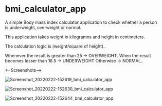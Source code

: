 # bmi_calculator_app

A simple Body mass index calculator application to check whether a person is underweight, overweight or normal.

This application takes weight in kilogramns and height in centimeters.

The calculation logic is (weight/square of height)..

Whenever the result is greater than 25 -> OVERWEIGHT.
When the result becomes lesser than 18.5 -> UNDERWEIGHT
Otherwise -> NORMAL..

<--Screenshots-->

![Screenshot_20220222-152619_bmi_calculator_app](https://user-images.githubusercontent.com/33376159/155272833-9d15420f-0c56-407b-b20f-25c346262ba2.png)

![Screenshot_20220222-152630_bmi_calculator_app](https://user-images.githubusercontent.com/33376159/155272898-ae155e95-802d-47c2-a87d-7123cf85efc6.png)

![Screenshot_20220222-152644_bmi_calculator_app](https://user-images.githubusercontent.com/33376159/155272926-158c3d1e-4d61-4ebc-b671-b023e1852c5d.png)


